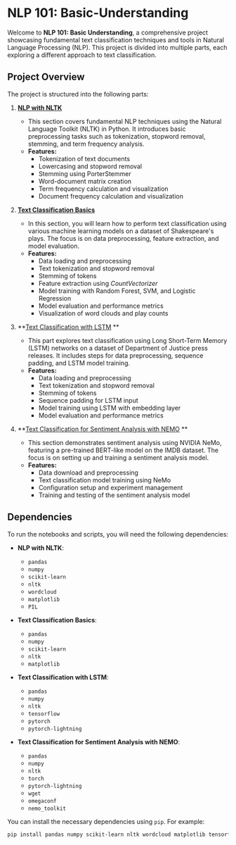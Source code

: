 # NLP 101: Basic-Understanding

Welcome to **NLP 101: Basic Understanding**, a comprehensive project showcasing fundamental text classification techniques and tools in Natural Language Processing (NLP). This project is divided into multiple parts, each exploring a different approach to text classification. 

## Project Overview

The project is structured into the following parts:

1. **[NLP with NLTK](https://github.com/Nisarg143/NLP-101-Basic-Understanding/tree/main/1.%20NLP%20with%20NLTK)** 
   - This section covers fundamental NLP techniques using the Natural Language Toolkit (NLTK) in Python. It introduces basic preprocessing tasks such as tokenization, stopword removal, stemming, and term frequency analysis.
   - **Features:**
      - Tokenization of text documents
      - Lowercasing and stopword removal
      - Stemming using PorterStemmer
      - Word-document matrix creation
      - Term frequency calculation and visualization
      - Document frequency calculation and visualization
       
2. **[Text Classification Basics](https://github.com/Nisarg143/NLP-101-Basic-Understanding/tree/main/2.%20Text%20Classification%20basic)**
   - In this section, you will learn how to perform text classification using various machine learning models on a dataset of Shakespeare's plays. The focus is on data preprocessing, feature extraction, and model evaluation.
   - **Features:**
     - Data loading and preprocessing
     - Text tokenization and stopword removal
     - Stemming of tokens
     - Feature extraction using _CountVectorizer_
     - Model training with Random Forest, SVM, and Logistic Regression
     - Model evaluation and performance metrics
     - Visualization of word clouds and play counts

3. **[Text Classification with LSTM](https://github.com/Nisarg143/NLP-101-Basic-Understanding/tree/main/3.%20Text%20Classification%20with%20LSTM)
**
   - This part explores text classification using Long Short-Term Memory (LSTM) networks on a dataset of Department of Justice press releases. It includes steps for data preprocessing, sequence padding, and LSTM model training.
   - **Features:**
     - Data loading and preprocessing
     - Text tokenization and stopword removal
     - Stemming of tokens
     - Sequence padding for LSTM input
     - Model training using LSTM with embedding layer
     - Model evaluation and performance metrics
     
4. **[Text Classification for Sentiment Analysis with NEMO](https://github.com/Nisarg143/NLP-101-Basic-Understanding/tree/main/4.%20Text%20Classification%20for%20Sentiment%20Analysis%20with%20NEMO)
**
   - This section demonstrates sentiment analysis using NVIDIA NeMo, featuring a pre-trained BERT-like model on the IMDB dataset. The focus is on setting up and training a sentiment analysis model.
   - **Features:**
     - Data download and preprocessing
     - Text classification model training using NeMo
     - Configuration setup and experiment management
     - Training and testing of the sentiment analysis model
   
## Dependencies

To run the notebooks and scripts, you will need the following dependencies:

- **NLP with NLTK**:
  - `pandas`
  - `numpy`
  - `scikit-learn`
  - `nltk`
  - `wordcloud`
  - `matplotlib`
  - `PIL`

- **Text Classification Basics**:
  - `pandas`
  - `numpy`
  - `scikit-learn`
  - `nltk`
  - `matplotlib`

- **Text Classification with LSTM**:
  - `pandas`
  - `numpy`
  - `nltk`
  - `tensorflow`
  - `pytorch`
  - `pytorch-lightning`

- **Text Classification for Sentiment Analysis with NEMO**:
  - `pandas`
  - `numpy`
  - `nltk`
  - `torch`
  - `pytorch-lightning`
  - `wget`
  - `omegaconf`
  - `nemo_toolkit`

You can install the necessary dependencies using `pip`. For example:

```bash
pip install pandas numpy scikit-learn nltk wordcloud matplotlib tensorflow torch pytorch-lightning wget omegaconf nemo_toolkit
```


